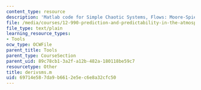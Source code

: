 ```yaml
---
content_type: resource
description: 'Matlab code for Simple Chaotic Systems, Flows: Moore-Spiegel'
file: /media/courses/12-990-prediction-and-predictability-in-the-atmosphere-and-oceans-spring-2003/69714e587da9b6612e5ec6e8a32cfc50_derivsms.m
file_type: text/plain
learning_resource_types:
- Tools
ocw_type: OCWFile
parent_title: Tools
parent_type: CourseSection
parent_uid: 89c78cb1-3a2f-a12b-482a-180118be59c7
resourcetype: Other
title: derivsms.m
uid: 69714e58-7da9-b661-2e5e-c6e8a32cfc50
---
```

